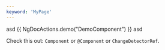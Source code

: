 ```yaml
---
keyword: 'MyPage'
---
```


asd
{{ NgDocActions.demo("DemoComponent") }}
asd

Check this out: `Component` or `@Component` or `ChangeDetectorRef`.
